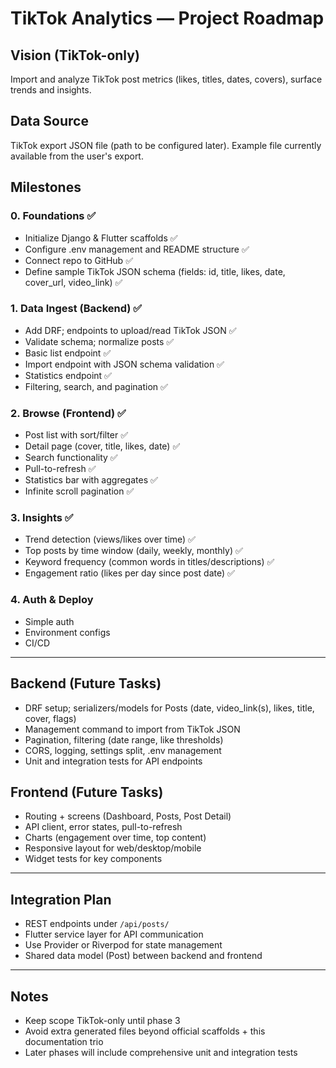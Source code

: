 # TikTok Analytics — Project Roadmap

## Vision (TikTok-only)

Import and analyze TikTok post metrics (likes, titles, dates, covers), surface trends and insights.

## Data Source

TikTok export JSON file (path to be configured later). Example file currently available from the user's export.

## Milestones

### 0. Foundations ✅

- Initialize Django & Flutter scaffolds ✅
- Configure .env management and README structure ✅
- Connect repo to GitHub ✅
- Define sample TikTok JSON schema (fields: id, title, likes, date, cover_url, video_link) ✅

### 1. Data Ingest (Backend) ✅

- Add DRF; endpoints to upload/read TikTok JSON ✅
- Validate schema; normalize posts ✅
- Basic list endpoint ✅
- Import endpoint with JSON schema validation ✅
- Statistics endpoint ✅
- Filtering, search, and pagination ✅

### 2. Browse (Frontend) ✅

- Post list with sort/filter ✅
- Detail page (cover, title, likes, date) ✅
- Search functionality ✅
- Pull-to-refresh ✅
- Statistics bar with aggregates ✅
- Infinite scroll pagination ✅

### 3. Insights ✅

- Trend detection (views/likes over time) ✅
- Top posts by time window (daily, weekly, monthly) ✅
- Keyword frequency (common words in titles/descriptions) ✅
- Engagement ratio (likes per day since post date) ✅

### 4. Auth & Deploy

- Simple auth
- Environment configs
- CI/CD

---

## Backend (Future Tasks)

- DRF setup; serializers/models for Posts (date, video_link(s), likes, title, cover, flags)
- Management command to import from TikTok JSON
- Pagination, filtering (date range, like thresholds)
- CORS, logging, settings split, .env management
- Unit and integration tests for API endpoints

## Frontend (Future Tasks)

- Routing + screens (Dashboard, Posts, Post Detail)
- API client, error states, pull-to-refresh
- Charts (engagement over time, top content)
- Responsive layout for web/desktop/mobile
- Widget tests for key components

---

## Integration Plan

- REST endpoints under `/api/posts/`
- Flutter service layer for API communication
- Use Provider or Riverpod for state management
- Shared data model (Post) between backend and frontend

---

## Notes

- Keep scope TikTok-only until phase 3
- Avoid extra generated files beyond official scaffolds + this documentation trio
- Later phases will include comprehensive unit and integration tests
